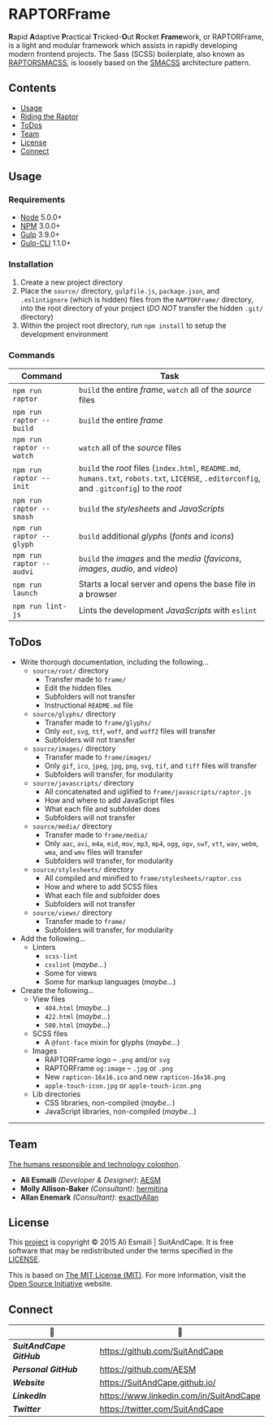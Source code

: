 <!-- README.md -->

RAPTORFrame
===============================================================================

**R**apid **A**daptive **P**ractical **T**ricked-**O**ut **R**ocket **Frame**work, or RAPTORFrame, is a light and modular framework which assists in rapidly developing modern frontend projects.
The Sass (SCSS) boilerplate, also known as [RAPTORSMACSS](https://github.com/SuitAndCape/RAPTORSMACSS), is loosely based on the [SMACSS](https://smacss.com/) architecture pattern.

## Contents

- [Usage](#usage)
- [Riding the Raptor](#riding-the-raptor)
- [ToDos](#todos)
- [Team](#team)
- [License](#license)
- [Connect](#connect)

## Usage

### Requirements
- [Node](https://github.com/nodejs/node) 5.0.0+
- [NPM](https://docs.npmjs.com/getting-started/what-is-npm) 3.0.0+
- [Gulp](https://github.com/gulpjs/gulp) 3.9.0+
- [Gulp-CLI](https://github.com/gulpjs/gulp-cli) 1.1.0+

### Installation
1. Create a new project directory
2. Place the `source/` directory, `gulpfile.js`, `package.json`, and `.eslintignore` (which is hidden) files from the `RAPTORFrame/` directory, into the root directory of your project (_DO NOT_ transfer the hidden `.git/` directory)
3. Within the project root directory, run `npm install` to setup the development environment

### Commands
|          Command          |            Task            |
|---------------------------|----------------------------|
|      `npm run raptor`     | `build` the entire _frame_, `watch` all of the _source_ files |
| `npm run raptor -- build` | `build` the entire _frame_ |
| `npm run raptor -- watch` | `watch` all of the _source_ files |
| `npm run raptor -- init` | `build` the _root_ files (`index.html`, `README.md`, `humans.txt`, `robots.txt`, `LICENSE`, `.editorconfig`, and `.gitconfig`) to the _root_ |
| `npm run raptor -- smash` | `build` the _stylesheets_ and _JavaScripts_ |
| `npm run raptor -- glyph` | `build` additional _glyphs_ (_fonts_ and _icons_) |
| `npm run raptor -- audvi` | `build` the _images_ and the _media_ (_favicons_, _images_, _audio_, and _video_) |
|     `npm run launch`      | Starts a local server and opens the base file in a browser |
|     `npm run lint-js`     | Lints the development _JavaScripts_ with `eslint` |

## ToDos

- Write thorough documentation, including the following...
  + `source/root/` directory
    * Transfer made to `frame/`
    * Edit the hidden files
    * Subfolders will not transfer
    * Instructional `README.md` file
  + `source/glyphs/` directory
    * Transfer made to `frame/glyphs/`
    * Only `eot`, `svg`, `ttf`, `woff`, and `woff2` files will transfer
    * Subfolders will not transfer
  + `source/images/` directory
    * Transfer made to `frame/images/`
    * Only `gif`, `ico`, `jpeg`, `jpg`, `png`, `svg`, `tif`, and `tiff` files will transfer
    * Subfolders will transfer, for modularity
  + `source/javascripts/` directory
    * All concatenated and uglified to `frame/javascripts/raptor.js`
    * How and where to add JavaScript files
    * What each file and subfolder does
    * Subfolders will not transfer
  + `source/media/` directory
    * Transfer made to `frame/media/`
    * Only `aac`, `avi`, `m4a`, `mid`, `mov`, `mp3`, `mp4`, `ogg`, `ogv`, `swf`, `vtt`, `wav`, `webm`, `wma`, and `wmv` files will transfer
    * Subfolders will transfer, for modularity
  + `source/stylesheets/` directory
    * All compiled and minified to `frame/stylesheets/raptor.css`
    * How and where to add SCSS files
    * What each file and subfolder does
    * Subfolders will not transfer
  + `source/views/` directory
    * Transfer made to `frame/`
    * Subfolders will transfer, for modularity
- Add the following...
  + Linters 
    * `scss-lint`
    * `csslint` (_maybe..._)
    * Some for views
    * Some for markup languages (_maybe..._)
- Create the following...
  + View files
    * `404.html` (_maybe..._)
    * `422.html` (_maybe..._)
    * `500.html` (_maybe..._)
  + SCSS files
    * A `@font-face` mixin for glyphs (_maybe..._)
  + Images
    * RAPTORFrame logo – `.png` and/or `svg`
    * RAPTORFrame `og:image` – `.jpg` or `.png`
    * New `rapticon-16x16.ico` and new `rapticon-16x16.png`
    * `apple-touch-icon.jpg` or `apple-touch-icon.png`
  + Lib directories
    * CSS libraries, non-compiled (_maybe..._)
    * JavaScript libraries, non-compiled (_maybe..._)

-------------------------------------------------------------------------------

## Team

[The humans responsible and technology colophon](https://github.com/SuitAndCape/RAPTORFrame/blob/Info/humans.txt).

- **Ali Esmaili** _(Developer & Designer)_: [AESM](https://github.com/AESM)
- **Molly Allison-Baker** _(Consultant)_: [hermitina](https://github.com/hermitina)
- **Allan Enemark** _(Consultant)_: [exactlyAllan](https://github.com/exactlyAllan)

## License

This [project](#raptorframe) is copyright © 2015 Ali Esmaili | SuitAndCape.  It is free software that may be redistributed under the terms specified in the [LICENSE](https://github.com/SuitAndCape/RAPTORFrame/blob/Info/LICENSE).

This is based on [The MIT License (MIT)](http://opensource.org/licenses/MIT).  For more information, visit the [Open Source Initiative](http://opensource.org/) website.

## Connect

|               :tophat:               |               :rocket:               |
| ------------------------------------ | ------------------------------------ |
**_SuitAndCape GitHub_** | https://github.com/SuitAndCape
**_Personal GitHub_**    | https://github.com/AESM
**_Website_**            | https://SuitAndCape.github.io/
**_LinkedIn_**           | https://www.linkedin.com/in/SuitAndCape
**_Twitter_**            | https://twitter.com/SuitAndCape
